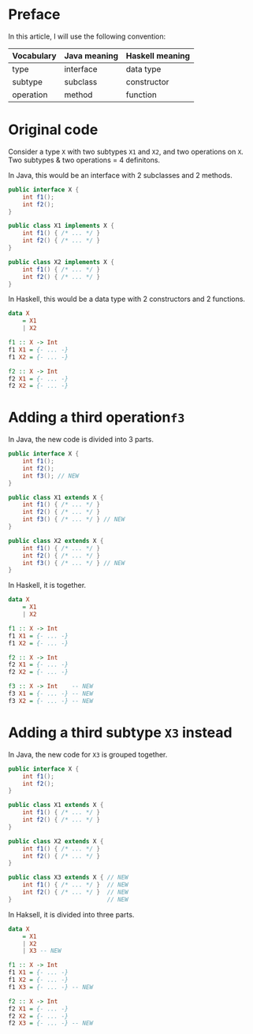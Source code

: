 # Preface
In this article, I will use the following convention:

| Vocabulary | Java meaning | Haskell meaning |
| ---------- | ------------ | --------------- |
| type       | interface    | data type       |
| subtype    | subclass     | constructor     |
| operation  | method       | function        |

# Original code
Consider a type `X` with two subtypes `X1` and `X2`, and two operations on `X`. Two subtypes & two operations = 4 definitons.

In Java, this would be an interface with 2 subclasses and 2 methods.
```java
public interface X {
    int f1();
    int f2();
}

public class X1 implements X {
    int f1() { /* ... */ }
    int f2() { /* ... */ }
}

public class X2 implements X {
    int f1() { /* ... */ }
    int f2() { /* ... */ }
}
```

In Haskell, this would be a data type with 2 constructors and 2 functions.
```haskell
data X
    = X1
    | X2

f1 :: X -> Int
f1 X1 = {- ... -}
f1 X2 = {- ... -}

f2 :: X -> Int
f2 X1 = {- ... -}
f2 X2 = {- ... -}
```

# Adding a third operation`f3`
In Java, the new code is divided into 3 parts.
```java
public interface X {
    int f1();
    int f2();
    int f3(); // NEW
}

public class X1 extends X {
    int f1() { /* ... */ }
    int f2() { /* ... */ }
    int f3() { /* ... */ } // NEW
}

public class X2 extends X {
    int f1() { /* ... */ }
    int f2() { /* ... */ }
    int f3() { /* ... */ } // NEW
}
```

In Haskell, it is together.
```haskell
data X
    = X1
    | X2

f1 :: X -> Int
f1 X1 = {- ... -}
f1 X2 = {- ... -}

f2 :: X -> Int
f2 X1 = {- ... -}
f2 X2 = {- ... -}

f3 :: X -> Int    -- NEW
f3 X1 = {- ... -} -- NEW
f3 X2 = {- ... -} -- NEW
```

# Adding a third subtype `X3` instead
In Java, the new code for `X3` is grouped together.

```java
public interface X {
    int f1();
    int f2();
}

public class X1 extends X {
    int f1() { /* ... */ }
    int f2() { /* ... */ }
}

public class X2 extends X {
    int f1() { /* ... */ }
    int f2() { /* ... */ }
}

public class X3 extends X { // NEW
    int f1() { /* ... */ }  // NEW
    int f2() { /* ... */ }  // NEW
}                           // NEW
```

In Haksell, it is divided into three parts.
```haskell
data X
    = X1
    | X2
    | X3 -- NEW

f1 :: X -> Int
f1 X1 = {- ... -}
f1 X2 = {- ... -}
f1 X3 = {- ... -} -- NEW

f2 :: X -> Int
f2 X1 = {- ... -}
f2 X2 = {- ... -}
f2 X3 = {- ... -} -- NEW
```